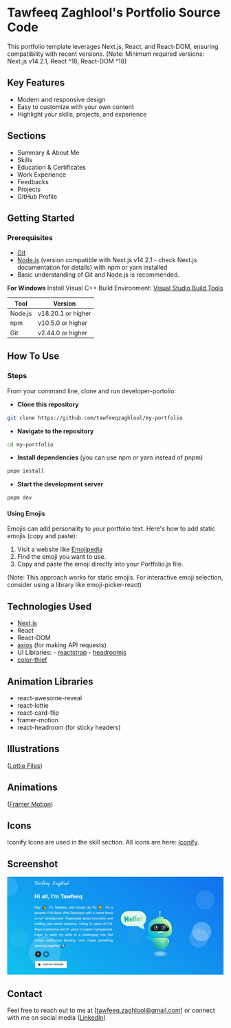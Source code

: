# Tawfeeq Zaghlool's Portfolio Source Code

This portfolio template leverages Next.js, React, and React-DOM, ensuring compatibility with recent versions. (Note: Minimum required versions: Next.js v14.2.1, React ^18, React-DOM ^18)

## Key Features

- Modern and responsive design
- Easy to customize with your own content
- Highlight your skills, projects, and experience

## Sections

- Summary & About Me
- Skills
- Education & Certificates
- Work Experience
- Feedbacks
- Projects
- GitHub Profile

## Getting Started

### Prerequisites

- [Git](https://git-scm.com/downloads)
- [Node.js](https://nodejs.org/en/download) (version compatible with Next.js v14.2.1 - check Next.js documentation for details) with npm or yarn installed
- Basic understanding of Git and Node.js is recommended.

**For Windows** Install Visual C++ Build Environment: [Visual Studio Build Tools](https://visualstudio.microsoft.com/thank-you-downloading-visual-studio/?sku=BuildTools)

| Tool   | Version           |
|--------|-------------------|
| Node.js| v18.20.1 or higher|
| npm    | v10.5.0 or higher |
| Git    | v2.44.0 or higher |

## How To Use

### Steps

From your command line, clone and run developer-portolio:

- **Clone this repository**

```bash
git clone https://github.com/tawfeeqzaghlool/my-portfolio
```

- **Navigate to the repository**

```bash
cd my-portfolio
```

- **Install dependencies** (you can use npm or yarn instead of pnpm)

```bash
pnpm install
```

- **Start the development server**

```bash
pnpm dev
```

#### Using Emojis

Emojis can add personality to your portfolio text. Here's how to add static emojis (copy and paste):

1. Visit a website like [Emojipedia](https://emojipedia.org/)
2. Find the emoji you want to use.
3. Copy and paste the emoji directly into your Portfolio.js file.

(Note: This approach works for static emojis. For interactive emoji selection, consider using a library like emoji-picker-react)

## Technologies Used

- [Next.js](https://nextjs.org/)
- React
- React-DOM
- [axios](https://www.npmjs.com/package/axios) (for making API requests)
- UI Libraries:
*-* [reactstrap](https://reactstrap.github.io/)
*-* [headroomjs](https://wicky.nillia.ms/headroom.js/)
- [color-thief](https://github.com/lokesh/color-thief)

## Animation Libraries

- react-awesome-reveal
- react-lottie
- react-card-flip
- framer-motion
- react-headroom (for sticky headers)

## Illustrations

([Lottie Files](https://lottiefiles.com/))

## Animations

([Framer Motion](https://www.framer.com/motion/))

## Icons

Iconify Icons are used in the skill section. All icons are here: [Iconify](https://icon-sets.iconify.design/).

## Screenshot

![Alt text](public/img/icons/common/screenshot.jpg)

## Contact

Feel free to reach out to me at [tawfeeq.zaghlool@gmail.com] or connect with me on social media ([LinkedIn](http://linkedin.com/in/tawfeeqzaghlool))
